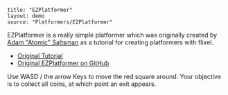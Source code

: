 ```
title: "EZPlatformer"
layout: demo
source: "Platformers/EZPlatformer"
```

EZPlatformer is a really simple platformer which was originally created by [Adam "Atomic" Saltsman](https://twitter.com/adamatomic) as a tutorial for creating platformers with flixel.

*   [Original Tutorial](http://goo.gl/oOo0pX)
*   [Original EZPlatformer on GitHub](https://github.com/AdamAtomic/EZPlatformer)

Use WASD / the arrow Keys to move the red square around. Your objective is to collect all coins, at which point an exit appears.